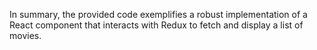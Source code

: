In summary, the provided code exemplifies a robust implementation of a React component that interacts with Redux to fetch and display a list of movies. 
